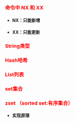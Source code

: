 ### <font color='red'>命令中 NX 和 XX</font>



- #### NX：只能新增

- #### XX：只能更新



### <font color='red'>String类型</font>





### <font color='red'>Hash哈希</font>



### <font color='red'>List列表</font>



### <font color='red'>set集合</font>



### <font color='red'>zset （sorted set:有序集合）</font>



- #### 实现原理

